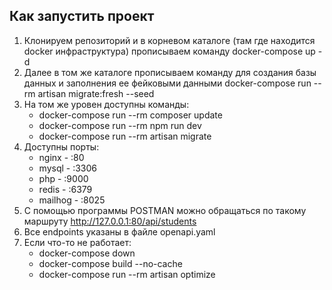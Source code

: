 ## Как запустить проект

1. Клонируем репозиторий и в корневом каталоге (там где находится docker инфраструктура) прописываем команду docker-compose up -d
2. Далее в том же каталоге прописываем команду для создания базы данных и заполнения ее фейковыми данными docker-compose run --rm artisan migrate:fresh --seed 
3. На том же уровен доступны команды:
    - docker-compose run --rm composer update
    - docker-compose run --rm npm run dev
    - docker-compose run --rm artisan migrate
4. Доступны порты:
   - nginx - :80
   - mysql - :3306
   - php - :9000
   - redis - :6379
   - mailhog - :8025
5. С помощью программы POSTMAN можно обращаться по такому маршруту http://127.0.0.1:80/api/students
6. Все endpoints указаны в файле openapi.yaml
7. Если что-то не работает:
    - docker-compose down
    - docker-compose build --no-cache
    - docker-compose run --rm artisan optimize

